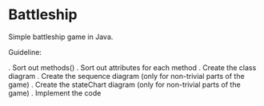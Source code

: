 # Battleship
Simple battleship game in Java.

Guideline:

  . Sort out methods()
  . Sort out attributes for each method
  . Create the class diagram
  . Create the sequence diagram (only for non-trivial parts of the game)
  . Create the stateChart diagram (only for non-trivial parts of the game)
  . Implement the code
  
